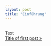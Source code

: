 ```yaml
---
layout: post
title: "Einführung"
---
```

<br>
Text

<br>
<a align="right" rel="next" class="next" href="X">Title of first post &raquo;</a>
